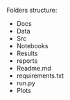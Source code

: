 Folders structure: 

- Docs
- Data
- Src
- Notebooks
- Results
- reports
- Readme.md
- requirements.txt
- run.py
- Plots
